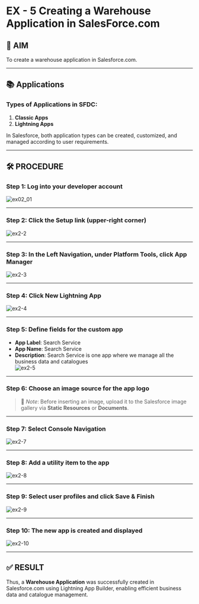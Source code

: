 # EX - 5 Creating a Warehouse Application in SalesForce.com

## 🧪 AIM

To create a warehouse application in Salesforce.com.

---

## 📚 Applications

### Types of Applications in SFDC:
1. **Classic Apps**
2. **Lightning Apps**

In Salesforce, both application types can be created, customized, and managed according to user requirements.

---

## 🛠️ PROCEDURE

### Step 1: Log into your developer account  
![ex02_01](https://github.com/BALUREDDYVELAYUDHAMGOWTHAM/Ex-02-Creating-a-Warehouse-Application-in-SalesForce.com/assets/119559905/0c509d00-d22a-4da3-a76b-4b7ccd7092ab)

---

### Step 2: Click the Setup link (upper-right corner)  
![ex2-2](https://github.com/DrMalathiSaravanan/Ex-02-Creating-a-Warehouse-Application-in-SalesForce.com/assets/139700114/183746f5-0293-4cd4-bece-09eb8b7ed11e)

---

### Step 3: In the Left Navigation, under Platform Tools, click **App Manager**  
![ex2-3](https://github.com/DrMalathiSaravanan/Ex-02-Creating-a-Warehouse-Application-in-SalesForce.com/assets/139700114/e5f4f615-d819-40cd-92d6-9d61da20122d)

---

### Step 4: Click **New Lightning App**  
![ex2-4](https://github.com/DrMalathiSaravanan/Ex-02-Creating-a-Warehouse-Application-in-SalesForce.com/assets/139700114/76777c8e-433b-439d-9813-f0eafa73acb4)

---

### Step 5: Define fields for the custom app  
- **App Label**: Search Service  
- **App Name**: Search Service  
- **Description**: Search Service is one app where we manage all the business data and catalogues  
![ex2-5](https://github.com/DrMalathiSaravanan/Ex-02-Creating-a-Warehouse-Application-in-SalesForce.com/assets/139700114/e82870fd-7400-4bf6-9dfe-622df1825574)

---

### Step 6: Choose an image source for the app logo  
> 📝 *Note*: Before inserting an image, upload it to the Salesforce image gallery via **Static Resources** or **Documents**.

---

### Step 7: Select **Console Navigation**  
![ex2-7](https://github.com/DrMalathiSaravanan/Ex-02-Creating-a-Warehouse-Application-in-SalesForce.com/assets/139700114/f4401b49-8fc7-418a-ae18-1ec61d115739)

---

### Step 8: Add a utility item to the app  
![ex2-8](https://github.com/DrMalathiSaravanan/Ex-02-Creating-a-Warehouse-Application-in-SalesForce.com/assets/139700114/9f6179b9-a990-4edc-87a1-f9a5ecdbec0c)

---

### Step 9: Select user profiles and click **Save & Finish**  
![ex2-9](https://github.com/DrMalathiSaravanan/Ex-02-Creating-a-Warehouse-Application-in-SalesForce.com/assets/139700114/454ff962-a7a0-41c3-9cd0-0b3e638f117b)

---

### Step 10: The new app is created and displayed  
![ex2-10](https://github.com/DrMalathiSaravanan/Ex-02-Creating-a-Warehouse-Application-in-SalesForce.com/assets/139700114/9be0d550-d6ad-434e-82bb-74f9c05bfd2f)

---

## ✅ RESULT

Thus, a **Warehouse Application** was successfully created in Salesforce.com using Lightning App Builder, enabling efficient business data and catalogue management.
